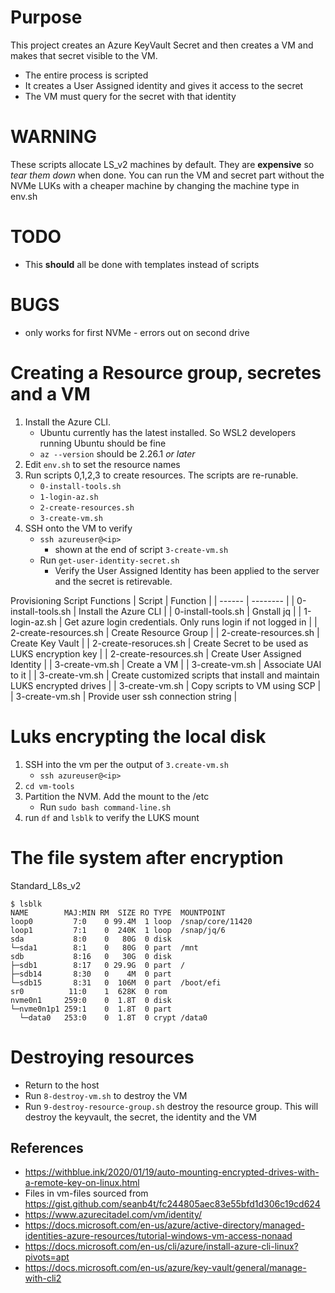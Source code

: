 # Purpose
This project creates an Azure KeyVault Secret and then creates a VM and makes that secret visible to the VM.
* The entire process is scripted
* It creates a User Assigned identity and gives it access to the secret
* The VM must query for the secret with that identity

# WARNING
These scripts allocate LS_v2 machines by default.  They are **expensive** so _tear them down_ when done.
You can run the VM and secret part without the NVMe LUKs with a cheaper machine by changing the machine type in env.sh

# TODO
* This **should** all be done with templates instead of scripts

# BUGS
* only works for first NVMe - errors out on second drive

# Creating a Resource group, secretes and a VM
1. Install the Azure CLI.  
    * Ubuntu currently has the latest installed. So WSL2 developers running Ubuntu should be fine 
    * `az --version` should be 2.26.1 _or later_
1. Edit `env.sh` to set the resource names
1. Run scripts 0,1,2,3 to create resources.  The scripts are re-runable. 
    * `0-install-tools.sh` 
    * `1-login-az.sh`
    * `2-create-resources.sh`
    * `3-create-vm.sh` 
1. SSH onto the VM to verify
    * `ssh azureuser@<ip>` 
        * shown at the end of script `3-create-vm.sh`
    * Run `get-user-identity-secret.sh` 
        * Verify the User Assigned Identity has been applied to the server and the secret is retirevable.

Provisioning Script Functions
| Script | Function |
| ------ | -------- | 
| 0-install-tools.sh | Install the Azure CLI |
| 0-install-tools.sh | Gnstall jq |
| 1-login-az.sh      | Get azure login credentials. Only runs login if not logged in |
| 2-create-resources.sh | Create Resource Group | 
| 2-create-resources.sh | Create Key Vault | 
| 2-create-resoruces.sh | Create Secret to be used as LUKS encryption key |
| 2-create-resources.sh | Create User Assigned Identity |
| 3-create-vm.sh        | Create a VM |
| 3-create-vm.sh        | Associate UAI to it | 
| 3-create-vm.sh        | Create customized scripts that install and  maintain LUKS encrypted drives |
| 3-create-vm.sh        | Copy scripts to VM using SCP |
| 3-create-vm.sh        | Provide user ssh connection string |


# Luks encrypting the local disk
1. SSH into the vm per the output of `3.create-vm.sh`
    * `ssh azureuser@<ip>`
1. `cd vm-tools`
1. Partition the NVM. Add the mount to the /etc
    * Run `sudo bash command-line.sh`
1. run `df` and `lsblk` to verify the LUKS mount

# The file system after encryption
Standard_L8s_v2
```
$ lsblk
NAME        MAJ:MIN RM  SIZE RO TYPE  MOUNTPOINT
loop0         7:0    0 99.4M  1 loop  /snap/core/11420
loop1         7:1    0  240K  1 loop  /snap/jq/6
sda           8:0    0   80G  0 disk
└─sda1        8:1    0   80G  0 part  /mnt
sdb           8:16   0   30G  0 disk
├─sdb1        8:17   0 29.9G  0 part  /
├─sdb14       8:30   0    4M  0 part
└─sdb15       8:31   0  106M  0 part  /boot/efi
sr0          11:0    1  628K  0 rom
nvme0n1     259:0    0  1.8T  0 disk
└─nvme0n1p1 259:1    0  1.8T  0 part
  └─data0   253:0    0  1.8T  0 crypt /data0
```

# Destroying resources
* Return to the host
* Run `8-destroy-vm.sh` to destroy the VM
* Run `9-destroy-resource-group.sh` destroy the resource group. This will destroy the keyvault, the secret, the identity and the VM

## References
* https://withblue.ink/2020/01/19/auto-mounting-encrypted-drives-with-a-remote-key-on-linux.html
* Files in vm-files sourced from https://gist.github.com/seanb4t/fc244805aec83e55bfd1d306c19cd624 
* https://www.azurecitadel.com/vm/identity/
* https://docs.microsoft.com/en-us/azure/active-directory/managed-identities-azure-resources/tutorial-windows-vm-access-nonaad
* https://docs.microsoft.com/en-us/cli/azure/install-azure-cli-linux?pivots=apt
* https://docs.microsoft.com/en-us/azure/key-vault/general/manage-with-cli2


